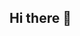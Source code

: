 ## Hi there 👋

<!--
**sotonteG/SotonteG** is a ✨ _special_ ✨ repository because its `README.md` (this file) appears on your GitHub profile.

#Hello, everyone
My name is Sotonte George.
My pronouns are she/her
I'm currently 16 *my birthday is on December 29th*😄 
- 🔭 I’m currently working on learning github, and coding with different languages.
- I am also a rising senior in high school, and i'm really excited for the new adventures ahead!
- 🌱 In the future, I plan to puruse a career in electrical and computer engineering at a 4 year college.
- 👯 Some of my hobbies and interests include: reading, coloring, playing with my two cats, and going out with my family.
- 🤔 I hope to gain some experience in coding because of my future goals of futrhering my education.
- 💬 I also have a previous experience with coding, specifically with HTML.
- 📫 I learned HTML in the 7th grade, but never picked coding up again, until now. 
- 😄 How to reach me: sotonteg1@gmail.com
- ⚡ Fun fact: I'm a very big cat lover! I have two cats
-->
